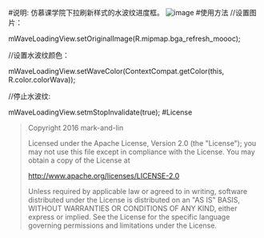 #说明:
仿慕课学院下拉刷新样式的水波纹进度框。
![image](https://github.com/mark-and-lin/WaveLoadingView/blob/master/gif/demo.gif)
#使用方法
//设置图片：

mWaveLoadingView.setOriginalImage(R.mipmap.bga_refresh_moooc);

//设置水波纹颜色：

mWaveLoadingView.setWaveColor(ContextCompat.getColor(this, R.color.colorWava));

//停止水波纹:

mWaveLoadingView.setmStopInvalidate(true);
#License
>Copyright 2016 mark-and-lin
>
>Licensed under the Apache License, Version 2.0 (the "License");
you may not use this file except in compliance with the License.
You may obtain a copy of the License at
>
>   http://www.apache.org/licenses/LICENSE-2.0
>
>Unless required by applicable law or agreed to in writing, software
distributed under the License is distributed on an "AS IS" BASIS,
WITHOUT WARRANTIES OR CONDITIONS OF ANY KIND, either express or implied.
See the License for the specific language governing permissions and
limitations under the License.